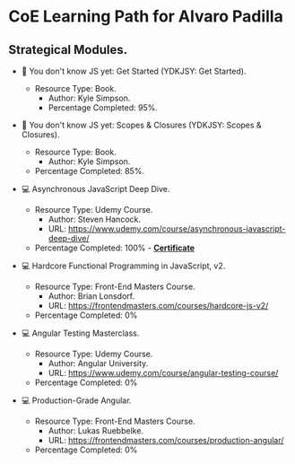 # CoE Learning Path for Alvaro Padilla

## Strategical Modules.

- :orange_book: You don't know JS yet: Get Started (YDKJSY: Get Started).

  - Resource Type: Book.
    - Author: Kyle Simpson.
    - Percentage Completed: 95%.

- :orange_book: You don't know JS yet: Scopes & Closures (YDKJSY: Scopes & Closures).

  - Resource Type: Book.
    - Author: Kyle Simpson.
  - Percentage Completed: 85%.

- :computer: Asynchronous JavaScript Deep Dive.

  - Resource Type: Udemy Course.
    - Author: Steven Hancock.
    - URL: <https://www.udemy.com/course/asynchronous-javascript-deep-dive/>
  - Percentage Completed: 100% - **[Certificate](https://www.udemy.com/certificate/UC-8c2448a4-6e82-41a4-86ff-2ff00907bce3/)**

- :computer: Hardcore Functional Programming in JavaScript, v2.

  - Resource Type: Front-End Masters Course.
    - Author: Brian Lonsdorf.
    - URL: <https://frontendmasters.com/courses/hardcore-js-v2/>
  - Percentage Completed: 0%

- :computer: Angular Testing Masterclass.

  - Resource Type: Udemy Course.
    - Author: Angular University.
    - URL: <https://www.udemy.com/course/angular-testing-course/>
  - Percentage Completed: 0%

- :computer: Production-Grade Angular.
  - Resource Type: Front-End Masters Course.
    - Author: Lukas Ruebbelke.
    - URL: <https://frontendmasters.com/courses/production-angular/>
  - Percentage Completed: 0%
